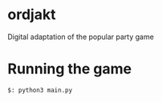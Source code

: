 # ordjakt
Digital adaptation of the popular party game

# Running the game

```$: python3 main.py```
